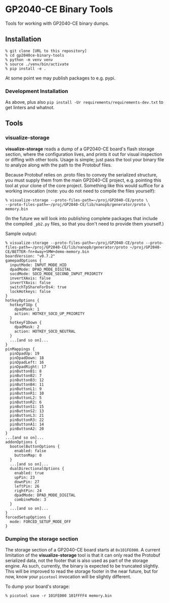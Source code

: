 # GP2040-CE Binary Tools

Tools for working with GP2040-CE binary dumps.

## Installation

```
% git clone [URL to this repository]
% cd gp2040ce-binary-tools
% python -m venv venv
% source ./venv/bin/activate
% pip install -e .
```

At some point we may publish packages to e.g. pypi.

### Development Installation

As above, plus also `pip install -Ur requirements/requirements-dev.txt` to get linters and whatnot.

## Tools

### visualize-storage

**visualize-storage** reads a dump of a GP2040-CE board's flash storage section, where the configuration lives,
and prints it out for visual inspection or diffing with other tools. Usage is simple; just pass the tool your
binary file to analyze along with the path to the Protobuf files.

Because Protobuf relies on .proto files to convey the serialized structure, you must supply them
from the main GP2040-CE project, e.g. pointing this tool at your clone of the core project. Something like
this would suffice for a working invocation (note: you do not need to compile the files yourself):

```
% visualize-storage --proto-files-path=~/proj/GP2040-CE/proto \
--proto-files-path=~/proj/GP2040-CE/lib/nanopb/generator/proto \
memory.bin
```

(In the future we will look into publishing complete packages that include the compiled `_pb2.py` files, so that you
don't need to provide them yourself.)

Sample output:

```
% visualize-storage --proto-files-path=~/proj/GP2040-CE/proto --proto-files-path=~/proj/GP2040-CE/lib/nanopb/generator/proto ~/proj/GP2040-CE/BETTER-fn+4way+SMW+demo-memory.bin
boardVersion: "v0.7.2"
gamepadOptions {
  inputMode: INPUT_MODE_HID
  dpadMode: DPAD_MODE_DIGITAL
  socdMode: SOCD_MODE_SECOND_INPUT_PRIORITY
  invertXAxis: false
  invertYAxis: false
  switchTpShareForDs4: true
  lockHotkeys: false
}
hotkeyOptions {
  hotkeyF1Up {
    dpadMask: 1
    action: HOTKEY_SOCD_UP_PRIORITY
  }
  hotkeyF1Down {
    dpadMask: 2
    action: HOTKEY_SOCD_NEUTRAL
  }
  ...[and so on]...
}
pinMappings {
  pinDpadUp: 19
  pinDpadDown: 18
  pinDpadLeft: 16
  pinDpadRight: 17
  pinButtonB1: 8
  pinButtonB2: 7
  pinButtonB3: 12
  pinButtonB4: 11
  pinButtonL1: 9
  pinButtonR1: 10
  pinButtonL2: 5
  pinButtonR2: 6
  pinButtonS1: 15
  pinButtonS2: 13
  pinButtonL3: 21
  pinButtonR3: 22
  pinButtonA1: 14
  pinButtonA2: 20
}
...[and so on]...
addonOptions {
  bootselButtonOptions {
    enabled: false
    buttonMap: 0
  }
  ...[and so on]...
  dualDirectionalOptions {
    enabled: true
    upPin: 23
    downPin: 27
    leftPin: 26
    rightPin: 24
    dpadMode: DPAD_MODE_DIGITAL
    combineMode: 3
  }
  ...[and so on]...
}
forcedSetupOptions {
  mode: FORCED_SETUP_MODE_OFF
}
```

### Dumping the storage section

The storage section of a GP2040-CE board starts at `0x101FE000`. A current limitation of the **visualize-storage** tool
is that it can only read the Protobuf serialized data, not the footer that is also used as part of the storage engine.
As such, currently, the binary is expected to be truncated slightly. This will be improved to read the storage footer in
the near future, but for now, know your `picotool` invocation will be slightly different.

To dump your board's storage:

```
% picotool save -r 101FE000 101FFFF4 memory.bin
```
